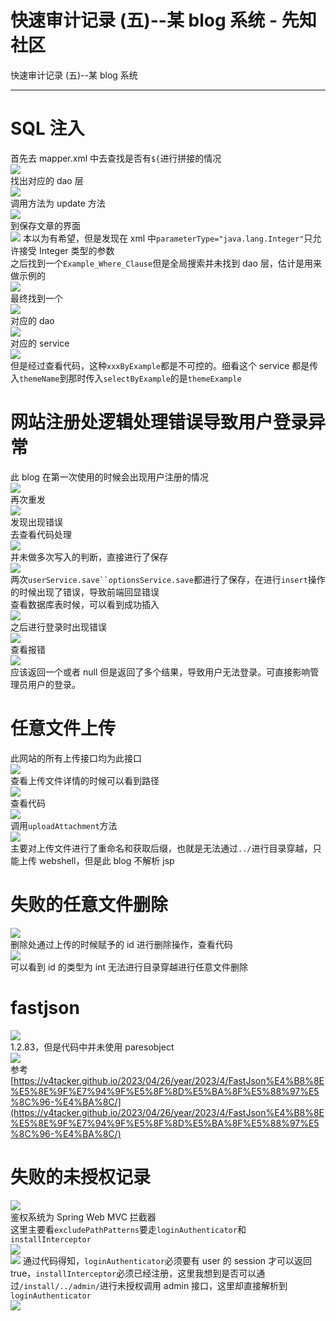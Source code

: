 

# 快速审计记录 (五)--某 blog 系统 - 先知社区

快速审计记录 (五)--某 blog 系统

- - -

# SQL 注入

首先去 mapper.xml 中去查找是否有`${`进行拼接的情况  
[![](assets/1708920458-90e61cd36a57db8d3c9311b62840b6fd.png)](https://cdn.nlark.com/yuque/0/2024/png/21762749/1707814441908-0737b8b5-f611-48ec-a484-35290f7e419d.png#averageHue=%23253034&clientId=u7eb54710-2f09-4&from=paste&height=198&id=lG49E&originHeight=297&originWidth=846&originalType=binary&ratio=1.5&rotation=0&showTitle=false&size=39520&status=done&style=none&taskId=u55f7536d-c600-4cf8-a305-23a8eaed69e&title=&width=564)  
找出对应的 dao 层  
[![](assets/1708920458-d1ced98d5fa78610cecc050092e2628c.png)](https://cdn.nlark.com/yuque/0/2024/png/21762749/1707814533724-db31fb27-7a51-4b71-9bd3-f73e32c1c607.png#averageHue=%23202225&clientId=u7eb54710-2f09-4&from=paste&height=50&id=uc5bf10ef&originHeight=75&originWidth=1333&originalType=binary&ratio=1.5&rotation=0&showTitle=false&size=12412&status=done&style=none&taskId=ud92a874d-7476-4c9f-867c-8eac21c2961&title=&width=888.6666666666666)  
调用方法为 update 方法  
[![](assets/1708920458-4dba4bae6d7b9a01416a22355499a56b.png)](https://cdn.nlark.com/yuque/0/2024/png/21762749/1707814631458-d7d2838c-d0db-43f6-852c-d368748328dd.png#averageHue=%23212226&clientId=u7eb54710-2f09-4&from=paste&height=462&id=ua1a29a5a&originHeight=693&originWidth=1191&originalType=binary&ratio=1.5&rotation=0&showTitle=false&size=119211&status=done&style=none&taskId=u3df43a4d-8155-4c83-aabf-203005d4362&title=&width=794)  
到保存文章的界面  
[![](assets/1708920458-fc83d97ba54abc70740fcd1c612d4bbd.png)](https://cdn.nlark.com/yuque/0/2024/png/21762749/1707814673304-40182591-d39a-45ee-a0c4-ac2830dd6a1b.png#averageHue=%23202226&clientId=u7eb54710-2f09-4&from=paste&height=497&id=ub9952d79&originHeight=745&originWidth=1387&originalType=binary&ratio=1.5&rotation=0&showTitle=false&size=149163&status=done&style=none&taskId=u33c65047-29c3-4c0b-ba8c-dbe8996ac00&title=&width=924.6666666666666) 本以为有希望，但是发现在 xml 中`parameterType="java.lang.Integer"`只允许接受 Integer 类型的参数  
之后找到一个`Example_Where_Clause`但是全局搜索并未找到 dao 层，估计是用来做示例的  
[![](assets/1708920458-6b0ff8cbb77f1cb2c50989aee6983f3e.png)](https://cdn.nlark.com/yuque/0/2024/png/21762749/1707815718254-9d00726e-d70f-4f54-b4d9-0ee79c5529d1.png#averageHue=%2328383c&clientId=u7eb54710-2f09-4&from=paste&height=502&id=u3766b4c6&originHeight=753&originWidth=1251&originalType=binary&ratio=1.5&rotation=0&showTitle=false&size=116511&status=done&style=none&taskId=uea1987ca-a5a0-4ec2-9f43-d1faf09c761&title=&width=834)  
最终找到一个  
[![](assets/1708920458-7529ae71db3a24969f3297a76eefb466.png)](https://cdn.nlark.com/yuque/0/2024/png/21762749/1707815828822-e1b937e2-773a-496d-b888-1b2b5d7ed64e.png#averageHue=%23263438&clientId=u7eb54710-2f09-4&from=paste&height=355&id=u736c6f4e&originHeight=532&originWidth=1336&originalType=binary&ratio=1.5&rotation=0&showTitle=false&size=80313&status=done&style=none&taskId=ucdcbd45a-63d7-4af5-9ae5-18db5349e86&title=&width=890.6666666666666)  
对应的 dao  
[![](assets/1708920458-9aba946491418fc9fa823318df73c855.png)](https://cdn.nlark.com/yuque/0/2024/png/21762749/1707815856162-d133582f-99eb-4f8a-8794-5f73b69c57b3.png#averageHue=%2327343c&clientId=u7eb54710-2f09-4&from=paste&height=36&id=u27f436ab&originHeight=54&originWidth=660&originalType=binary&ratio=1.5&rotation=0&showTitle=false&size=9662&status=done&style=none&taskId=u00757f9d-8fd9-4671-ae3a-9fc112cfbca&title=&width=440)  
对应的 service  
[![](assets/1708920458-1ccecc476784cbe142b239cdcc9d4c7f.png)](https://cdn.nlark.com/yuque/0/2024/png/21762749/1707816002987-5e3ff27c-398f-4989-b056-5072015c3f2a.png#averageHue=%23212327&clientId=u7eb54710-2f09-4&from=paste&height=260&id=ued5d3310&originHeight=390&originWidth=850&originalType=binary&ratio=1.5&rotation=0&showTitle=false&size=43598&status=done&style=none&taskId=u9b2ecb34-8443-4e19-a200-af3bca3c5c6&title=&width=566.6666666666666)  
但是经过查看代码，这种`xxxByExample`都是不可控的。细看这个 service 都是传入`themeName`到那时传入`selectByExample`的是`themeExample`

# 网站注册处逻辑处理错误导致用户登录异常

此 blog 在第一次使用的时候会出现用户注册的情况  
[![](assets/1708920458-9417e98507a7690b4f63d5c3ba18b0cb.png)](https://cdn.nlark.com/yuque/0/2024/png/21762749/1707817734764-b83c0660-9a64-44c7-ae0b-7c3398ac0009.png#averageHue=%23e9eef4&clientId=u7eb54710-2f09-4&from=paste&height=341&id=ua1fd012d&originHeight=511&originWidth=1335&originalType=binary&ratio=1.5&rotation=0&showTitle=false&size=90936&status=done&style=none&taskId=uee2d5016-3bdc-46ee-a73f-944aaab2daf&title=&width=890)  
再次重发  
[![](assets/1708920458-ad2c7f07610a088a7b4c34860841ade9.png)](https://cdn.nlark.com/yuque/0/2024/png/21762749/1707817869568-2d7fc18c-12ee-4023-8d9e-b3e2847f2410.png#averageHue=%23eaeef3&clientId=u7eb54710-2f09-4&from=paste&height=466&id=u2db440ff&originHeight=699&originWidth=1315&originalType=binary&ratio=1.5&rotation=0&showTitle=false&size=124517&status=done&style=none&taskId=u071dc63d-aa22-4613-927c-0d805aa9d26&title=&width=876.6666666666666)  
发现出现错误  
去查看代码处理  
[![](assets/1708920458-d44eab237f26f95fecda610d16108971.png)](https://cdn.nlark.com/yuque/0/2024/png/21762749/1707817957165-27d162dc-7535-433b-9fa2-f85f94c4381f.png#averageHue=%2321252c&clientId=u7eb54710-2f09-4&from=paste&height=414&id=uf3b652bd&originHeight=621&originWidth=1737&originalType=binary&ratio=1.5&rotation=0&showTitle=false&size=179453&status=done&style=none&taskId=u1dfd19c9-dc61-4054-9d83-314e3c12be6&title=&width=1158)  
并未做多次写入的判断，直接进行了保存  
[![](assets/1708920458-e37216e176473ad10473b0284b59c8c4.png)](https://cdn.nlark.com/yuque/0/2024/png/21762749/1707818026651-7a4b60aa-db2c-49e2-93ba-ceaceba990cc.png#averageHue=%23202226&clientId=u7eb54710-2f09-4&from=paste&height=699&id=ud6471f76&originHeight=1048&originWidth=1405&originalType=binary&ratio=1.5&rotation=0&showTitle=false&size=210962&status=done&style=none&taskId=u0371decc-26ef-4996-bb07-e81b382a398&title=&width=936.6666666666666)  
两次`userService.save``optionsService.save`都进行了保存，在进行`insert`操作的时候出现了错误，导致前端回显错误  
查看数据库表时候，可以看到成功插入  
[![](assets/1708920458-89f5db7df6a6d1f924f918a300f1e2a8.png)](https://cdn.nlark.com/yuque/0/2024/png/21762749/1707818113101-ebf9f2fe-64ae-4ea2-b495-c58da25391a8.png#averageHue=%23fcfbfb&clientId=u7eb54710-2f09-4&from=paste&height=417&id=ubc1ac201&originHeight=625&originWidth=1408&originalType=binary&ratio=1.5&rotation=0&showTitle=false&size=77659&status=done&style=none&taskId=ue8ae0be4-a8c6-43e0-8639-7d602747b7d&title=&width=938.6666666666666)  
之后进行登录时出现错误  
[![](assets/1708920458-748ff96f5cc5ce37b942678ba78ba797.png)](https://cdn.nlark.com/yuque/0/2024/png/21762749/1707818187974-0b1548b7-b923-48b9-aad1-6b82b12e5dd8.png#averageHue=%23ebeff4&clientId=u7eb54710-2f09-4&from=paste&height=332&id=ued12dd63&originHeight=498&originWidth=1315&originalType=binary&ratio=1.5&rotation=0&showTitle=false&size=84717&status=done&style=none&taskId=uc704af4d-c362-4684-a007-69762dbe265&title=&width=876.6666666666666)  
查看报错  
[![](assets/1708920458-a9558a0621efddd5379e432050a90ca5.png)](https://cdn.nlark.com/yuque/0/2024/png/21762749/1707818255869-db1607a4-90f8-45ce-a984-e3de602122a4.png#averageHue=%23222428&clientId=u7eb54710-2f09-4&from=paste&height=515&id=uf30e4e45&originHeight=772&originWidth=2184&originalType=binary&ratio=1.5&rotation=0&showTitle=false&size=267240&status=done&style=none&taskId=ud923a265-5b21-4140-ae1f-cafa5cea2a2&title=&width=1456)  
应该返回一个或者 null 但是返回了多个结果，导致用户无法登录。可直接影响管理员用户的登录。

# 任意文件上传

此网站的所有上传接口均为此接口  
[![](assets/1708920458-96a8853c5e507d779260e8d8386899b8.png)](https://cdn.nlark.com/yuque/0/2024/png/21762749/1707819567394-069d59c7-052c-4386-b82e-2d96a471bf00.png#averageHue=%23eaeef3&clientId=u7eb54710-2f09-4&from=paste&height=309&id=uce7c06f4&originHeight=463&originWidth=1471&originalType=binary&ratio=1.5&rotation=0&showTitle=false&size=78861&status=done&style=none&taskId=uc86aecae-e093-4e8b-89c2-b7f47181be4&title=&width=980.6666666666666)  
查看上传文件详情的时候可以看到路径  
[![](assets/1708920458-58f80967793e648748ff616e1ae1d288.png)](https://cdn.nlark.com/yuque/0/2024/png/21762749/1707819782818-9962964d-7b98-4b99-aa15-d9b2d24511df.png#averageHue=%23fefefe&clientId=u7eb54710-2f09-4&from=paste&height=584&id=ubae766c8&originHeight=876&originWidth=1738&originalType=binary&ratio=1.5&rotation=0&showTitle=false&size=60245&status=done&style=none&taskId=u370e69f1-db3d-4845-b22d-d5cff953e71&title=&width=1158.6666666666667)  
查看代码  
[![](assets/1708920458-eeb46b15d925192b0f44aa75bab342b9.png)](https://cdn.nlark.com/yuque/0/2024/png/21762749/1707819679146-4e155e47-52f4-41bd-8edf-fb25c4cfe184.png#averageHue=%23202125&clientId=u7eb54710-2f09-4&from=paste&height=97&id=ue5e821ea&originHeight=145&originWidth=1552&originalType=binary&ratio=1.5&rotation=0&showTitle=false&size=23416&status=done&style=none&taskId=u8e3344d9-84f3-420c-b615-ea83d757f84&title=&width=1034.6666666666667)  
调用`uploadAttachment`方法  
[![](assets/1708920458-a69877fc859f36155a910f1b5cb8c74d.png)](https://cdn.nlark.com/yuque/0/2024/png/21762749/1707819724189-01b32ba7-e58d-4cda-b4ac-569bf967e464.png#averageHue=%23202226&clientId=u7eb54710-2f09-4&from=paste&height=756&id=u53c237e1&originHeight=1134&originWidth=1674&originalType=binary&ratio=1.5&rotation=0&showTitle=false&size=277714&status=done&style=none&taskId=u8839ae06-2629-4428-8550-b77beda8e9a&title=&width=1116)  
主要对上传文件进行了重命名和获取后缀，也就是无法通过`../`进行目录穿越，只能上传 webshell，但是此 blog 不解析 jsp

# 失败的任意文件删除

[![](assets/1708920458-4c0dfab5c65f699d474d0ca67b6a2a95.png)](https://cdn.nlark.com/yuque/0/2024/png/21762749/1707819901462-27e85fd9-2e49-47bf-bbf2-fe555d82dec9.png#averageHue=%23ebeef4&clientId=u7eb54710-2f09-4&from=paste&height=326&id=ueb814f87&originHeight=489&originWidth=1026&originalType=binary&ratio=1.5&rotation=0&showTitle=false&size=57914&status=done&style=none&taskId=u59e73fdb-071d-4552-aa8f-2fa3472e3af&title=&width=684)  
删除处通过上传的时候赋予的 id 进行删除操作，查看代码  
[![](assets/1708920458-34fedc5c88a96ecd0a9ac8163d9ff242.png)](https://cdn.nlark.com/yuque/0/2024/png/21762749/1707820017468-9e986821-bce8-4ab4-9454-25fb7a0522db.png#averageHue=%23202329&clientId=u7eb54710-2f09-4&from=paste&height=655&id=u0e50f2e9&originHeight=982&originWidth=1917&originalType=binary&ratio=1.5&rotation=0&showTitle=false&size=220961&status=done&style=none&taskId=u458d7df7-f7ce-4015-ac83-e929f7e4fd5&title=&width=1278)  
可以看到 id 的类型为 int 无法进行目录穿越进行任意文件删除

# fastjson

[![](assets/1708920458-17d52abbe8750a4d3c3924772ec28600.png)](https://cdn.nlark.com/yuque/0/2024/png/21762749/1707820751933-4e98e0fe-ee63-48ed-a181-ae731c734bb6.png#averageHue=%231f2124&clientId=u7eb54710-2f09-4&from=paste&height=308&id=ue7ca0275&originHeight=462&originWidth=1081&originalType=binary&ratio=1.5&rotation=0&showTitle=false&size=61752&status=done&style=none&taskId=uef64ab03-2215-423a-b0fa-f95d1c8e76f&title=&width=720.6666666666666)  
1.2.83，但是代码中并未使用 paresobject  
[![](assets/1708920458-b1fc4a5f069b99e3256794a3c0586c98.png)](https://cdn.nlark.com/yuque/0/2024/png/21762749/1707820881907-1b67510e-adcc-4f30-a286-6b49f96e5456.png#averageHue=%232e3239&clientId=u65c6d588-2f43-4&from=paste&height=313&id=u3adbff2d&originHeight=469&originWidth=990&originalType=binary&ratio=1.5&rotation=0&showTitle=false&size=110408&status=done&style=none&taskId=u73ec69e0-7272-4941-be64-45bc5e7134a&title=&width=660)  
参考[https://y4tacker.github.io/2023/04/26/year/2023/4/FastJson%E4%B8%8E%E5%8E%9F%E7%94%9F%E5%8F%8D%E5%BA%8F%E5%88%97%E5%8C%96-%E4%BA%8C/](https://y4tacker.github.io/2023/04/26/year/2023/4/FastJson%E4%B8%8E%E5%8E%9F%E7%94%9F%E5%8F%8D%E5%BA%8F%E5%88%97%E5%8C%96-%E4%BA%8C/)

# 失败的未授权记录

[![](assets/1708920458-3bf60f9b1582c91b01b1839759babd52.png)](https://cdn.nlark.com/yuque/0/2024/png/21762749/1707829885269-2145b7d0-aa25-41e2-b220-44abd1b08ec6.png#averageHue=%23202226&clientId=u65c6d588-2f43-4&from=paste&height=207&id=uf6e227bc&originHeight=310&originWidth=1530&originalType=binary&ratio=1.5&rotation=0&showTitle=false&size=66040&status=done&style=none&taskId=u4c53b968-4aed-4220-9840-ec81ba9717a&title=&width=1020)  
鉴权系统为 Spring Web MVC 拦截器  
这里主要看`excludePathPatterns`要走`loginAuthenticator`和`installInterceptor`  
[![](assets/1708920458-c30b88720362bc7b05a923ee9adf7377.png)](https://cdn.nlark.com/yuque/0/2024/png/21762749/1707830088722-2ace49da-771d-4854-94f7-19f7baef7fd1.png#averageHue=%231f2024&clientId=u65c6d588-2f43-4&from=paste&height=334&id=ub48b2f3a&originHeight=501&originWidth=1419&originalType=binary&ratio=1.5&rotation=0&showTitle=false&size=63820&status=done&style=none&taskId=u8d6f60ab-4afb-421b-9cd4-538e87c751b&title=&width=946)  
[![](assets/1708920458-f5481fa06dfdb11e3dc3b5ac974436c9.png)](https://cdn.nlark.com/yuque/0/2024/png/21762749/1707830104091-b0ba3ca4-9580-4fdc-871e-3bdb0ced4247.png#averageHue=%231f2124&clientId=u65c6d588-2f43-4&from=paste&height=286&id=u5a6b0e3e&originHeight=429&originWidth=1431&originalType=binary&ratio=1.5&rotation=0&showTitle=false&size=52126&status=done&style=none&taskId=u80f7e2d5-fbca-4ce7-9d2a-3e2424213e4&title=&width=954) 通过代码得知，`loginAuthenticator`必须要有 user 的 session 才可以返回 true，`installInterceptor`必须已经注册，这里我想到是否可以通过`/install/../admin/`进行未授权调用 admin 接口，这里却直接解析到`loginAuthenticator`  
[![](assets/1708920458-129c8ce4cfadcdcfaf7ccde7ba945bee.png)](https://cdn.nlark.com/yuque/0/2024/png/21762749/1707830361270-9ecb2631-75f2-4ab7-ad92-c9f7f83bbbc0.png#averageHue=%2320252e&clientId=u65c6d588-2f43-4&from=paste&height=253&id=u41630222&originHeight=379&originWidth=1864&originalType=binary&ratio=1.5&rotation=0&showTitle=false&size=77234&status=done&style=none&taskId=u76f49ba3-b8ff-4eb1-b6ed-50d1476c0a9&title=&width=1242.6666666666667)
